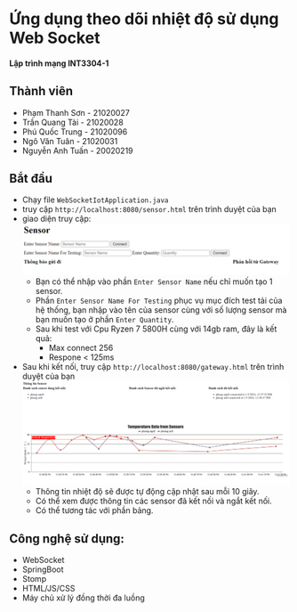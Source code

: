 # Ứng dụng theo dõi nhiệt độ sử dụng Web Socket
#### Lập trình mạng INT3304-1
## Thành viên
- Phạm Thanh Sơn - 21020027
- Trần Quang Tài - 21020028
- Phú Quốc Trung - 21020096
- Ngô Văn Tuân - 21020031
- Nguyễn Anh Tuấn - 20020219
## Bắt đầu
- Chạy file `WebSocketIotApplication.java`
- truy cập `http://localhost:8080/sensor.html` trên trình duyệt của bạn 
- giao diện truy cập:
    ![sensor](/asset/sensor.png)
    - Bạn có thể nhập vào phần `Enter Sensor Name` nếu chỉ muốn tạo 1 sensor.
    - Phần `Enter Sensor Name For Testing` phục vụ mục đích test tải của hệ thống, bạn nhập vào tên của sensor cùng với số lượng sensor mà bạn muốn tạo ở phần `Enter Quantity`.
    - Sau khi test với Cpu Ryzen 7 5800H cùng với 14gb ram, đây là kết quả:
        - Max connect 256
        - Respone < 125ms
- Sau khi kết nối, truy cập `http://localhost:8080/gateway.html` trên trình duyệt của bạn 
    ![gateway](/asset/gateway.png)
    - Thông tin nhiệt độ sẽ được tự động cập nhật sau mỗi 10 giây.
    - Có thể xem được thông tin các sensor đã kết nối và ngắt kết nối.
    - Có thể tương tác với phần bảng.

## Công nghệ sử dụng:
- WebSocket
- SpringBoot
- Stomp
- HTML/JS/CSS
- Máy chủ xử lý đồng thời đa luồng